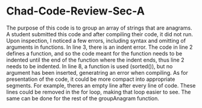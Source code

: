 # Chad-Code-Review-Sec-A
The purpose of this code is to group an array of strings that are anagrams.
A student submitted this code and after compiling their code, it did not run.
Upon inspection, I noticed a few errors, including syntax and omitting of arguments in functions.
In line 3, there is an indent error. The code in line 2 defines a function, and so the code meant for the function needs to be indented until the end of the function where the indent ends, thus line 2 needs to be indented.
In line 8, a function is used (sorted()), but no argument has been inserted, generatring an error when compiling.
As for presentation of the code, it could be more compact into appropriate segments. For example, theres an empty line after every line of code. These lines could be removed in the for loop, making that loop easier to see. The same can be done for the rest of the groupAnagram function.
